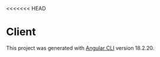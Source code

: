 <<<<<<< HEAD
# Client

This project was generated with [Angular CLI](https://github.com/angular/angular-cli) version 18.2.20.


